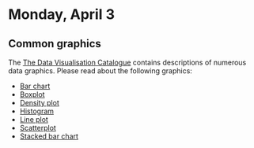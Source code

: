 Monday, April 3
================

Common graphics
---------------

The [The Data Visualisation Catalogue](http://www.datavizcatalogue.com/) contains descriptions of numerous data graphics. Please read about the following graphics:

-   [Bar chart](http://www.datavizcatalogue.com/methods/bar_chart.html)
-   [Boxplot](http://www.datavizcatalogue.com/methods/box_plot.html)
-   [Density plot](http://www.datavizcatalogue.com/methods/density_plot.html)
-   [Histogram](http://www.datavizcatalogue.com/methods/histogram.html)
-   [Line plot](http://www.datavizcatalogue.com/methods/line_graph.html)
-   [Scatterplot](http://www.datavizcatalogue.com/methods/scatterplot.html)
-   [Stacked bar chart](http://www.datavizcatalogue.com/methods/stacked_bar_graph.html)
